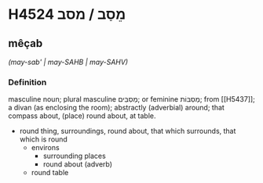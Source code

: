 # H4524 מֵסַב / מסב

## mêçab

_(may-sab' | may-SAHB | may-SAHV)_

### Definition

masculine noun; plural masculine מְסִבִּים; or feminine מְסִבּוֹת; from [[H5437]]; a divan (as enclosing the room); abstractly (adverbial) around; that compass about, (place) round about, at table.

- round thing, surroundings, round about, that which surrounds, that which is round
    - environs
        - surrounding places
        - round about (adverb)
    - round table
